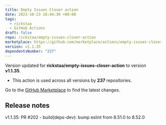 ```yaml
---
title: Empty Issues Closer action
date: 2023-10-23 18:44:30 +00:00
tags:
  - rickstaa
  - GitHub Actions
draft: false
repo: rickstaa/empty-issues-closer-action
marketplace: https://github.com/marketplace/actions/empty-issues-closer-action
version: v1.1.35
dependentsNumber: "237"
---
```



Version updated for **rickstaa/empty-issues-closer-action** to version **v1.1.35**.
- This action is used across all versions by **237** repositories.

Go to the [GitHub Marketplace](https://github.com/marketplace/actions/empty-issues-closer-action) to find the latest changes.

## Release notes

v1.1.35: PR #202 - build(deps-dev): bump eslint from 8.51.0 to 8.52.0

